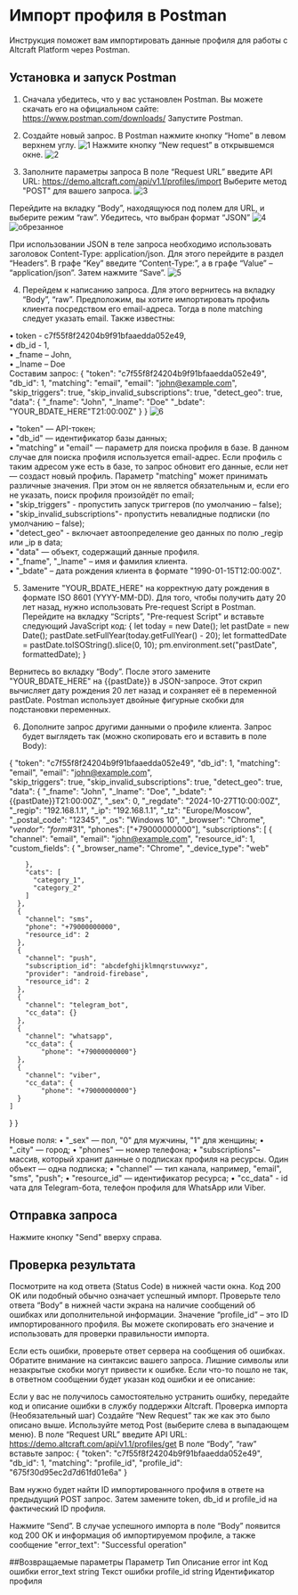 # Импорт профиля в Postman

Инструкция поможет вам импортировать данные профиля для работы с Altcraft Platform через Postman. 

## Установка и запуск Postman

1. Сначала убедитесь, что у вас установлен Postman. Вы можете скачать его на официальном сайте: https://www.postman.com/downloads/
Запустите Postman.
2. Создайте новый запрос. В Postman нажмите кнопку “Home” в левом верхнем углу.
 ![1](https://github.com/user-attachments/assets/acfcd14e-47b4-4134-9dc9-8d23aada030a)
Нажмите кнопку “New request” в открывшемся окне.
![2](https://github.com/user-attachments/assets/59be985d-23bf-4829-b3cf-e08609ef4e42)

4. Заполните параметры запроса
В поле “Request URL” введите API URL: https://demo.altcraft.com/api/v1.1/profiles/import
Выберите метод "POST" для вашего запроса.
![3](https://github.com/user-attachments/assets/856b3208-8c2c-413d-810a-df26325c772c)

 
Перейдите на вкладку “Body”, находящуюся под полем для URL, и выберите режим “raw”. Убедитесь, что выбран формат “JSON”
![4](https://github.com/user-attachments/assets/b3fd3d4c-542b-45d7-81fc-4a964d6bf283)
![обрезанное](https://github.com/user-attachments/assets/d1aac08d-6bbe-44f1-840f-fb3f2b75e647)

При использовании JSON в теле запроса необходимо использовать заголовок Content-Type: application/json.
Для этого перейдите в раздел “Headers”. В графе “Key” введите “Content-Type:”, а в графе “Value” – “application/json”. Затем нажмите “Save”.
![5](https://github.com/user-attachments/assets/ae0cb126-4238-4cdb-aa63-0d052de274e8)
 
4. Перейдем к написанию запроса. 
Для этого вернитесь на вкладку “Body”, “raw”. Предположим, вы хотите импортировать профиль клиента посредством его email-адреса. Тогда в поле matching следует указать email. Также известны:

•	token - c7f55f8f24204b9f91bfaaedda052e49,  
•	db_id - 1,  
•	_fname – John,  
•	_Iname – Doe  
Составим запрос:
{
  "token": "c7f55f8f24204b9f91bfaaedda052e49",
  "db_id": 1,
  "matching": "email",
  "email": "john@example.com",  
  "skip_triggers": true,
  "skip_invalid_subscriptions": true,
  "detect_geo": true,
  "data": {
    "_fname": "John",
    "_lname": "Doe"
    "_bdate": "YOUR_BDATE_HERE"T21:00:00Z"
}
}
![6](https://github.com/user-attachments/assets/532e2a0b-ebfc-419f-9cf6-c7005cb1bfc4)

•	"token" — API-токен;  
•	"db_id" — идентификатор базы данных;  
•	"matching" и "email" — параметр для поиска профиля в базе. В данном случае для поиска профиля используется email-адрес. Если профиль с таким адресом уже есть в базе, то запрос обновит его данные, если нет — создаст новый профиль. Параметр "matching" может принимать различные значения. При этом он не является обязательным и, если его не указать, поиск профиля произойдёт по email;  
•	"skip_triggers" - пропустить запуск триггеров
(по умолчанию – false);  
•	"skip_invalid_subscriptions"- пропустить невалидные подписки
(по умолчанию – false);  
•	"detect_geo" - включает автоопределение geo данных по полю _regip или _ip в data;  
•	"data" — объект, содержащий данные профиля.   
•	"_fname", "_lname" – имя и фамилия клиента.  
•	"_bdate" – дата рождения клиента в формате "1990-01-15T12:00:00Z".  

5. Замените "YOUR_BDATE_HERE" на корректную дату рождения в формате ISO 8601 (YYYY-MM-DD). Для того, чтобы получить дату 20 лет назад, нужно использовать Pre-request Script в Postman. Перейдите на вкладку “Scripts”, "Pre-request Script" и вставьте следующий JavaScript код:
   {
let today = new Date();
let pastDate = new Date();
pastDate.setFullYear(today.getFullYear() - 20);
let formattedDate = pastDate.toISOString().slice(0, 10);
pm.environment.set("pastDate", formattedDate);
}
 
Вернитесь во вкладку “Body”. После этого замените "YOUR_BDATE_HERE" на {{pastDate}} в JSON-запросе. Этот скрип вычисляет дату рождения 20 лет назад и сохраняет её в переменной pastDate. Postman использует двойные фигурные скобки для подстановки переменных.
 
6. Дополните запрос другими данными о профиле клиента.
Запрос будет выглядеть так (можно скопировать его и вставить в поле Body):


{
  "token": "c7f55f8f24204b9f91bfaaedda052e49",
  "db_id": 1,
  "matching": "email",
  "email": "john@example.com",  
  "skip_triggers": true,
  "skip_invalid_subscriptions": true,
  "detect_geo": true,
  "data": {
    "_fname": "John",
    "_lname": "Doe",
    "_bdate": "{{pastDate}}T21:00:00Z", 
    "_sex": 0,
    "_regdate": "2024-10-27T10:00:00Z",
    "_regip": "192.168.1.1",
    "_ip": "192.168.1.1",
    "_tz": "Europe/Moscow",
    "_postal_code": "12345",
    "_os": "Windows 10",
    "_browser": "Chrome",
    "_vendor": "form_#31",
    "phones": ["+79000000000"],
    "subscriptions": [
      {
        "channel": "email",
        "email": "john@example.com",
        "resource_id": 1,
        "custom_fields": {
          "_browser_name": "Chrome",
          "_device_type": "web"

        },
        "cats": [
          "category_1",
          "category_2"
        ]
      },
      {
        "channel": "sms",
        "phone": "+79000000000",
        "resource_id": 2
      },
      {
        "channel": "push",
        "subscription_id": "abcdefghijklmnqrstuvwxyz",
        "provider": "android-firebase",
        "resource_id": 2
      },
      {
        "channel": "telegram_bot",
        "cc_data": {} 
      },
      {
        "channel": "whatsapp",
        "cc_data": {
            "phone": "+79000000000"} 
      },
      {
        "channel": "viber",
        "cc_data": {
            "phone": "+79000000000"} 
      }
    ]

  }
}

Новые поля:
•	"_sex" — пол, "0" для мужчины, "1" для женщины;
•	"_city" — город;
•	"phones" — номер телефона; 
•	"subscriptions"– массив, который хранит данные о подписках профиля на ресурсы. Один объект — одна подписка;
•	"channel" — тип канала, например, "email", "sms", "push";
•	"resource_id" — идентификатор ресурса;
•	"cc_data" - id чата для Telegram-бота, телефон профиля для WhatsApp или Viber.

## Отправка запроса

Нажмите кнопку "Send" вверху справа.
 
## Проверка результата

Посмотрите на код ответа (Status Code) в нижней части окна. Код 200 OK или подобный обычно означает успешный импорт. 
Проверьте тело ответа “Body” в нижней части экрана на наличие сообщений об ошибках или дополнительной информации. Значение “profile_id” –  это ID импортированного профиля. Вы можете скопировать его значение и использовать для проверки правильности импорта.
 
Если есть ошибки, проверьте ответ сервера на сообщения об ошибках. Обратите внимание на синтаксис вашего запроса. Лишние символы или незакрытые скобки могут привести к ошибке.
Если что-то пошло не так, в ответном сообщении будет указан код ошибки и ее описание:
 
Если у вас не получилось самостоятельно устранить ошибку, передайте код и описание ошибки в службу поддержки Altcraft.
Проверка импорта (Необязательный шаг)
Создайте “New Request” так же как это было описано выше. Используйте метод Post (выберите слева в выпадающем меню). 
В поле “Request URL” введите API URL: https://demo.altcraft.com/api/v1.1/profiles/get
В поле “Body”, “raw” вставьте запрос:
{
    "token": "c7f55f8f24204b9f91bfaaedda052e49",
    "db_id": 1,
    "matching": "profile_id",
    "profile_id": "675f30d95ec2d7d61fd01e6a"
}

Вам нужно будет найти ID импортированного профиля в ответе на предыдущий POST запрос. Затем замените token, db_id и profile_id на фактический ID профиля.
 
Нажмите “Send”. В случае успешного импорта в поле “Body” появится код 200 OK и информация об импортируемом профиле, а также сообщение "error_text": "Successful operation"

 
 

##Возвращаемые параметры
Параметр	Тип	Описание
error	int	Код ошибки
error_text	string	Текст ошибки
profile_id	string	Идентификатор профиля



